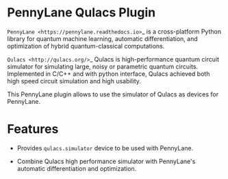 # PennyLane Qulacs Plugin
`PennyLane <https://pennylane.readthedocs.io>`_ is a cross-platform Python
library for quantum machine learning, automatic differentiation, and
optimization of hybrid quantum-classical computations.

`Qulacs <http://qulacs.org/>`_ Qulacs is high-performance quantum circuit
simulator for simulating large, noisy or parametric quantum circuits.
Implemented in C/C++ and with python interface, Qulacs achieved both high
speed circuit simulation and high usability.

This PennyLane plugin allows to use the simulator of Qulacs as devices for PennyLane.

Features
========

* Provides ``qulacs.simulator`` device to be used with PennyLane.

* Combine Qulacs high performance simulator with PennyLane's automatic differentiation and optimization.
